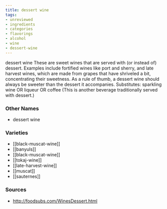 ```yaml
---
title: dessert wine
tags:
- unreviewed
- ingredients
- categories
- flavorings
- alcohol
- wine
- dessert-wine
---
```

dessert wine These are sweet wines that are served with (or instead of) dessert. Examples include fortified wines like port and sherry, and late harvest wines, which are made from grapes that have shriveled a bit, concentrating their sweetness. As a rule of thumb, a dessert wine should always be sweeter than the dessert it accompanies. Substitutes: sparkling wine OR liqueur OR coffee (This is another beverage traditionally served with dessert.)

### Other Names

* dessert wine

### Varieties

* [[black-muscat-wine]]
* [[banyuls]]
* [[black-muscat-wine]]
* [[tokaj-wine]]
* [[late-harvest-wine]]
* [[muscat]]
* [[sauternes]]

### Sources
* http://foodsubs.com/WinesDessert.html
